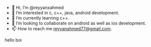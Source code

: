 - 👋 Hi, I’m @reyyanxahmed
- 👀 I’m interested in c, c++, java, android development.
- 🌱 I’m currently learning c++.
- 💞️ I’m looking to collaborate on android as well as ios development.
- 📫 How to reach me reyyanahmed77@gmail.com.

<!---
reyyanxahmed/reyyanxahmed is a ✨ special ✨ repository because its `README.md` (this file) appears on your GitHub profile.
You can click the Preview link to take a look at your changes.
--->
hello boi
